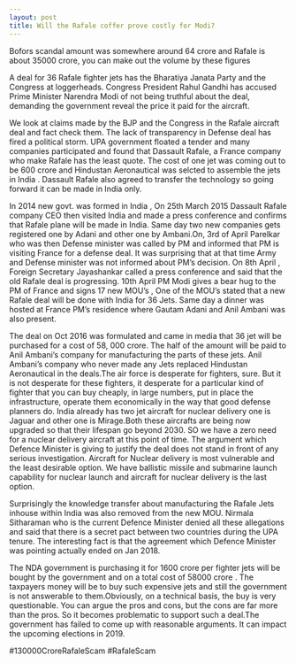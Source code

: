```yaml
---
layout: post
title: Will the Rafale coffer prove costly for Modi?
---
```


Bofors scandal amount was somewhere around 64 crore and Rafale is about 35000 crore, you can make out the volume by these figures

A deal for 36 Rafale fighter jets has the Bharatiya Janata Party and the Congress at loggerheads. Congress President Rahul Gandhi has accused Prime Minister Narendra Modi of not being truthful about the deal, demanding the government reveal the price it paid for the aircraft.
 
<amp-img  src="{{ site.baseurl }}/images/nirmala-sitharaman.jpg"  layout="responsive" height="300" width="320"  ></amp-img>


We look at claims made by the BJP and the Congress in the Rafale aircraft deal and fact check them. The lack of transparency in Defense deal has fired a political storm. UPA government floated a tender and many companies participated and found that Dassault Rafale, a France company who make Rafale has the least quote. The cost of one jet was coming out to be 600 crore and Hindustan Aeronautical was selcted to assemble the jets in India . Dassault Rafale also agreed to transfer the technology so going forward it can be made in India only.

In 2014 new govt. was formed in India , On 25th  March 2015 Dassault Rafale company CEO then visited India and made a press conference and confirms that Rafale plane will be made in India. Same day two new companies gets registered one by Adani and other one by Ambani.On, 3rd of April Parelkar who was then Defense minister was called by PM and informed that PM is visiting France for a defense deal. It was surprising that at that time Army and Defense minister was not informed about PM’s decision. On 8th April , Foreign Secretary Jayashankar called a press conference and said that the old Rafale deal is progressing. 10th April PM Modi gives a bear hug to the PM of France and signs 17 new MOU’s , One of the MOU’s stated that a new Rafale deal will be done with India for 36 Jets. Same day a dinner was hosted at France PM’s residence where Gautam Adani and Anil Ambani was also present.

The deal on Oct 2016 was formulated and came in media that 36 jet will be purchased for a cost of 58, 000 crore. The half of the amount will be paid to Anil Ambani’s company for manufacturing the parts of these jets. Anil Ambani’s company who never made any Jets replaced Hindustan Aeronautical in the deals.The air force is desperate for fighters, sure. But it is not desperate for these fighters, it desperate for a particular kind of fighter that you can buy cheaply, in large numbers, put in place the infrastructure, operate them economically in the way that good defense planners do. India already has two jet aircraft for nuclear delivery one is Jaguar and other one is Mirage.Both these aircrafts are being now upgraded so that their lifespan go beyond 2030. SO we have a zero need for a nuclear delivery aircraft at this point of time. The argument which Defence Minister is giving to justify the deal does not stand in front of any serious investigation. Aircraft for Nuclear delivery is most vulnerable and the least desirable option. We have ballistic missile and submarine launch capability for nuclear launch and aircraft for nuclear delivery is the last option.

Surprisingly the knowledge transfer about manufacturing the Rafale Jets inhouse within India was also removed from the new MOU. Nirmala Sitharaman who is the current Defence Minister denied all these allegations and said that there is a secret pact between two countries during the UPA tenure. The interesting fact is that the agreement which Defence Minister was pointing actually ended on Jan 2018.

The NDA government is purchasing it for 1600 crore per fighter jets will be bought by the government and on a total cost of 58000 crore . The taxpayers money will be  to buy such expensive jets and still the government is not answerable to them.Obviously, on a technical basis, the buy is very questionable. You can argue the pros and cons, but the cons are far more than the pros. So it becomes problematic to support such a deal.The government has failed to come up with reasonable arguments. It can impact the upcoming elections in 2019.


 
#130000CroreRafaleScam #RafaleScam
